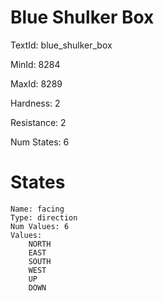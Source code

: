 # Blue Shulker Box

TextId: blue_shulker_box

MinId: 8284

MaxId: 8289

Hardness: 2

Resistance: 2


Num States: 6

# States
```
Name: facing
Type: direction
Num Values: 6
Values:
    NORTH
    EAST
    SOUTH
    WEST
    UP
    DOWN
```